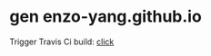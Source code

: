 # gen enzo-yang.github.io

Trigger Travis Ci build: [click](https://github.com/enzo-yang/gen-blog/settings/hooks/13487598)
